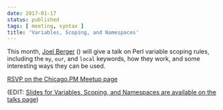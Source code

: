 ```yaml
---
date: 2017-01-17
status: published
tags: [ meeting, syntax ]
title: 'Variables, Scoping, and Namespaces'
---
```


This month, [Joel Berger](http://blogs.perl.org/users/joel_berger/) ([<i class="fa fa-twitter"></i>](http://twitter.com/joelaberger)[<i class="fa fa-github"></i>](http://github.com/jberger)) will
give a talk on Perl variable scoping rules, including the `my`, `our`,
and `local` keywords, how they work, and some interesting ways they can
be used.

[RSVP on the Chicago.PM Meetup
page](https://www.meetup.com/ChicagoPM/events/236748063)

(EDIT: [Slides for Variables, Scoping, and Namespaces are available on
the talks page](/talks))
